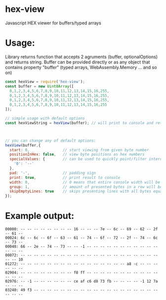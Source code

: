 # hex-view
Javascript HEX viewer for buffers/typed arrays

# Usage:
Library returns function that accepts 2 agruments (buffer, optionalOptions) and returns string. Buffer can be provided directly or as any object that contains property "buffer" (typed arrays, WebAssembly.Memory ... and so on)

```javascript
const hexView = require('hex-view');
const buffer = new Uint8Array([
  0,1,2,3,4,5,6,7,8,9,10,11,12,13,14,15,16,255,
  0,1,2,3,4,5,6,7,8,9,10,11,12,13,14,15,16,255,
  0,1,2,3,4,5,6,7,8,9,10,11,12,13,14,15,16,255,
  0,1,2,3,4,5,6,7,8,9,10,11,12,13,14,15,16,255
]);

// simple usage with default options
const hexViewString = hexView(buffer); // will print to console and return as string



// you can change any of default options:
hexView(buffer,{
  start: 0,               // start viewing from given byte number
  positionInHex: false,   // view byte positions as hex numbers
  specialValues: {        // can be used to quickly point/filter interesting values
    '0': '--'
  },
  pad: '-',               // padding sign
  print: true,            // print result to console
  width: 0,               // 0 means that entire console width will be used to view data
  group: 1,               // amount of presented bytes in a row will be a multiplication of this value
  skipEmptyLines: true    // skips presenting lines with all bytes equal to zero
});
```

# Example output:
```
00000: -- -- -- -- -- -- -- -- 16 -- -- -- 7e -- 6c -- 69 -- 62 -- 2f -- 61 --
00024: 6c -- 6c -- 6f -- 63 -- 61 -- 74 -- 6f -- 72 -- 2f -- 74 -- 6c -- 73 --
00048: 66 -- 2e -- 74 -- 73 -- -- -1 -- -- -- -- -- -- -- -- -- -- -- -- -- --
00072: -- -- -- -- -- -- -- -- -- -- -- -- -- -- -- -- -- -- -- -- -- -- -- 10
01272: -- -- -- -- -- -- -- -- -- -- -- -- -- -- -- -- a8 -c -- -- -- -- -- --
02904: -- -- -- -- -- -- -- -- f8 ff -- -- -- -- -- -- -- -- -- -- -- -- -- --
02976: -- -1 -- -- -- -- -- -- ce af c6 d8 73 fb -- -- -- -- -1 12 7a -- -- --
03240: 49 f3 -- -- -- -- -- -- -- -- -- -- -- -- -- -- -- -- -- -- -- -- -- --
```
